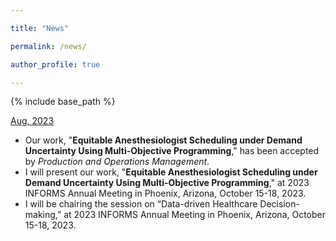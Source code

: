 ```yaml
---

title: "News"

permalink: /news/

author_profile: true

---
```



{% include base_path %}

<ins>Aug, 2023</ins>
- Our work, "**Equitable Anesthesiologist Scheduling under Demand Uncertainty Using Multi-Objective Programming**,"
has been accepted by *Production and Operations Management*.
- I will present our work, "**Equitable Anesthesiologist Scheduling under Demand Uncertainty Using Multi-Objective Programming**,"
at 2023 INFORMS Annual Meeting in Phoenix, Arizona, October 15-18, 2023.
- I will be chairing the session on “Data-driven Healthcare Decision-making,”
at 2023 INFORMS Annual Meeting in Phoenix, Arizona, October 15-18, 2023.
